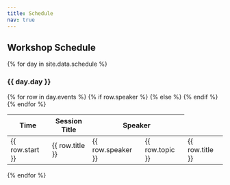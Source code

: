 ```yaml
---
title: Schedule
nav: true
---
```


## Workshop Schedule

{% for day in site.data.schedule %}
### **{{ day.day }}**

<table class="styled-table">
    <thead>
        <tr>
            <th>Time</th>
            <th>Session Title</th>
            <th colspan="2">Speaker</th>
        </tr>
    </thead>
    <tbody>
    {% for row in day.events %}
        <tr{% if row.active %} class="active-row"{% endif %}>
            <td>{{ row.start }}</td>
            {% if row.speaker %}
            <td>{{ row.title }}</td>
            <td>{{ row.speaker }}</td>
            <td>{{ row.topic }}</td>
            {% else %}
            <td colspan="3">{{ row.title }}</td>
            {% endif %}
        </tr>
    {% endfor %}
    </tbody>
</table>

{% endfor %}
